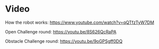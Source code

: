 Video
====

How the robot works:
https://www.youtube.com/watch?v=qQTfzTyW7DM

Open Challenge round:
https://youtu.be/8S626QcRaPA

Obstacle Challenge round:
https://youtu.be/9oGPSgff0DQ

